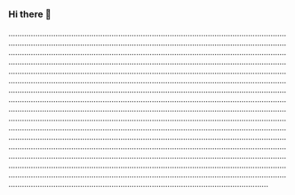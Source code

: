 ### Hi there 👋

....................................................................................................................................................................................................................................................................................................................................................................................................................................................................................................................................................................................................................................................................................................................................................................................................................................................................................................................................................................................................................................................................................................................................................................................................................................................................................................................................................................................................................................................................................................................................................................................................................................................................................................................................................................................................................................................................................................................................................................................................................................................................................................................................................................................